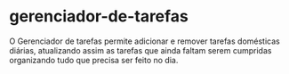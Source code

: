 # gerenciador-de-tarefas
O Gerenciador de tarefas permite adicionar e remover tarefas domésticas diárias, atualizando assim as tarefas que ainda faltam serem cumpridas organizando tudo que precisa ser feito no dia. 
